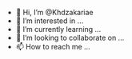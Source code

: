 - 👋 Hi, I’m @Khdzakariae
- 👀 I’m interested in ...
- 🌱 I’m currently learning ...
- 💞️ I’m looking to collaborate on ...
- 📫 How to reach me ...

<!---
Khdzakariae/Khdzakariae is a ✨ special ✨ repository because its `README.md` (this file) appears on your GitHub profile.
You can click the Preview link to take a look at your changes.
--->

